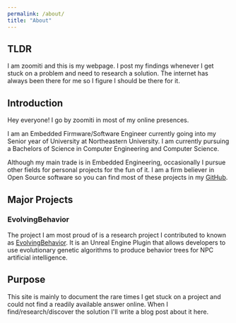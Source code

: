 ```yaml
---
permalink: /about/
title: "About"
---
```


## TLDR
I am zoomiti and this is my webpage. I post my findings whenever I get stuck on
a problem and need to research a solution. The internet has always been there
for me so I figure I should be there for it.

## Introduction
Hey everyone! I go by zoomiti in most of my online presences.

I am an Embedded Firmware/Software Engineer currently going into my Senior year
of University at Northeastern University. I am currently pursuing a Bachelors
of Science in Computer Engineering and Computer Science.

Although my main trade is in Embedded Engineering, occasionally I pursue other
fields for personal projects for the fun of it. I am a firm believer in Open
Source software so you can find most of these projects in my
[GitHub](https://github.com/zoomiti).

## Major Projects

### EvolvingBehavior
The project I am most proud of is a research project I contributed to known as
[EvolvingBehavior](https://evolvingbehavior.npc.codes/). It is an
Unreal Engine Plugin that allows developers to use evolutionary genetic algorithms
to produce behavior trees for NPC artificial intelligence.

## Purpose
This site is mainly to document the rare times I get stuck on a project and could
not find a readily available answer online. When I find/research/discover the
solution I'll write a blog post about it here.
